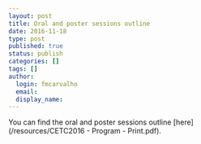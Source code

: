 ```yaml
---
layout: post
title: Oral and poster sessions outline
date: 2016-11-18
type: post
published: true
status: publish
categories: []
tags: []
author:
  login: fmcarvalho
  email: 
  display_name: 
---
```


You can find the oral and poster sessions outline [here](/resources/CETC2016 - Program - Print.pdf).
